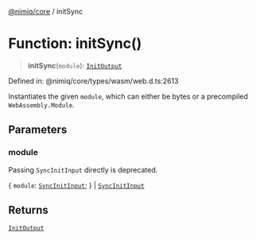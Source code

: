 [@nimiq/core](../globals.md) / initSync

# Function: initSync()

> **initSync**(`module`): [`InitOutput`](../interfaces/InitOutput.md)

Defined in: @nimiq/core/types/wasm/web.d.ts:2613

Instantiates the given `module`, which can either be bytes or
a precompiled `WebAssembly.Module`.

## Parameters

### module

Passing `SyncInitInput` directly is deprecated.

\{ `module`: [`SyncInitInput`](../type-aliases/SyncInitInput.md); \} | [`SyncInitInput`](../type-aliases/SyncInitInput.md)

## Returns

[`InitOutput`](../interfaces/InitOutput.md)
